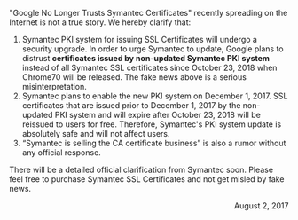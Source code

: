 "Google No Longer Trusts Symantec Certificates" recently spreading on the Internet is not a true story. We hereby clarify that:

1. Symantec PKI system for issuing SSL Certificates will undergo a security upgrade. In order to urge Symantec to update, Google plans to distrust **certificates issued by non-updated Symantec PKI system** instead of all Symantec SSL certificates since October 23, 2018 when Chrome70 will be released. The fake news above is a serious misinterpretation.  
2. Symantec plans to enable the new PKI system on December 1, 2017. SSL certificates that are issued prior to December 1, 2017 by the non-updated PKI system and will expire after October 23, 2018 will be reissued to users for free. Therefore, Symantec's PKI system update is absolutely safe and will not affect users.  
3. “Symantec is selling the CA certificate business” is also a rumor without any official response.    

There will be a detailed official clarification from Symantec soon. Please feel free to purchase Symantec SSL Certificates and not get misled by fake news.

<p align="right">August 2, 2017</p>                     
